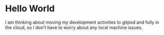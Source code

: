 # Hello World

I am thinking about moving my development activities to gitpod 
and fully in the cloud, so I don't have to worry about any local machine issues.

